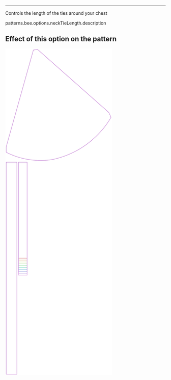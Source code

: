---

Controls the length of the ties around your chest

patterns.bee.options.neckTieLength.description

## Effect of this option on the pattern
![This image shows the effect of this option by superimposing several variants that have a different value for this option](bee_necktielength_sample.svg "Effect of this option on the pattern")